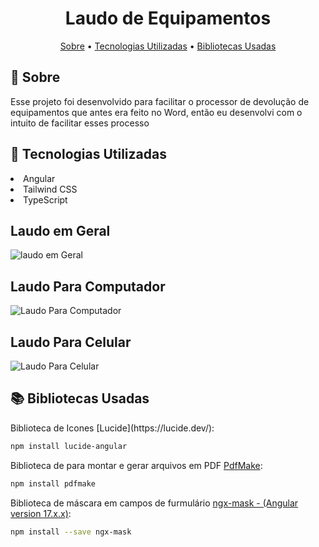 <h1 align="center" style="font-weight: bold;">Laudo de Equipamentos</h1>
<p align="center">
 <a href="#about">Sobre</a> • 
  <a href="#stacks">Tecnologias Utilizadas</a> •
   <a href="#libs">Bibliotecas Usadas</a>
</p>

<h2 id="about">📌 Sobre</h2>
Esse projeto foi desenvolvido para facilitar o processor de devolução de equipamentos que antes era feito no Word, então eu desenvolvi com o intuito de facilitar esses processo

<h2 id="stacks">🚀 Tecnologias Utilizadas</h2>

<li>Angular</li>
<li>Tailwind CSS</li>
<li>TypeScript</li>


## Laudo em Geral
![laudo em Geral](https://github.com/CarllosEduardo07/Laudo_Setor_TI/assets/80606019/2d6da704-31e0-4e19-98e0-8bc6fbacd96d)

## Laudo Para Computador
![Laudo Para Computador](https://github.com/CarllosEduardo07/Laudo_Setor_TI-Portfolio/assets/80606019/4f83ef5f-0530-4c97-9b94-28708cd3aa17)

## Laudo Para Celular
![Laudo Para Celular](https://github.com/CarllosEduardo07/Laudo_Setor_TI-Portfolio/assets/80606019/cd257416-101b-4d07-ad42-fba0f3cfd5c7)


<h2 id="libs">📚 Bibliotecas Usadas</h2>
Biblioteca de Icones [Lucide](https://lucide.dev/):

```bash
npm install lucide-angular
```

Biblioteca de para montar e gerar arquivos em PDF [PdfMake](http://pdfmake.org/#/):

```bash
npm install pdfmake
```

Biblioteca de máscara em campos de furmulário [ngx-mask - (Angular version 17.x.x)](https://github.com/JsDaddy/ngx-mask.git):

```bash
npm install --save ngx-mask
```


